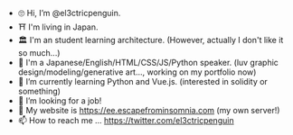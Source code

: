 - 🙄 Hi, I’m @el3ctricpenguin.
- ⛩ I'm living in Japan.
- 🏛 I'm an student learning architecture. (However, actually I don't like it so much...) 
- 🙌 I'm a Japanese/English/HTML/CSS/JS/Python speaker. (luv graphic design/modeling/generative art..., working on my portfolio now) 
- 💊 I’m currently learning Python and Vue.js. (interested in solidity or something)
- 🎫 I’m looking for a job!
- 📡 My website is https://ee.escapefrominsomnia.com (my own server!)
- 📫 How to reach me ... https://twitter.com/el3ctricpenguin

<!---
el3ctricpenguin/el3ctricpenguin is a ✨ special ✨ repository because its `README.md` (this file) appears on your GitHub profile.
You can click the Preview link to take a look at your changes.
--->
